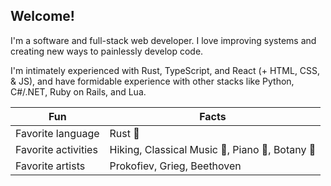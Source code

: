 ## Welcome!

I'm a software and full-stack web developer. I love improving systems and creating new ways to painlessly develop code.

I'm intimately experienced with Rust, TypeScript, and React (+ HTML, CSS, & JS), and have formidable experience with other stacks like Python, C#/.NET, Ruby on Rails, and Lua.

| Fun | Facts |
| --- | --- |
| Favorite language | Rust 🦀 |
| Favorite activities | Hiking, Classical Music 🎼, Piano 🎹, Botany 🌿 |
| Favorite artists | Prokofiev, Grieg, Beethoven |
